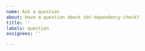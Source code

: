 ```yaml
---
name: Ask a question
about: Have a question about sbt-dependency-check?
title: ''
labels: question
assignees: ''

---
```

